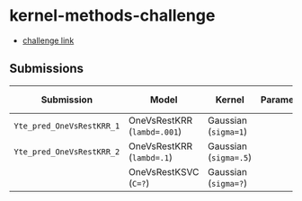 # kernel-methods-challenge

- [challenge link](https://www.kaggle.com/c/mva-mash-kernel-methods-2021-2022)

## Submissions

| Submission            | Model                   | Kernel                | Parameters | Public score |
| --------------------- | ----------------------- | --------------------- | ---------- |:------------:|
| `Yte_pred_OneVsRestKRR_1` | OneVsRestKRR (`lambd=.001`) | Gaussian (`sigma=1`)  |            |   0.23300    |
| `Yte_pred_OneVsRestKRR_2` | OneVsRestKRR (`lambd=.1`)   | Gaussian (`sigma=.5`) |            |   0.11500    |
|                       | OneVsRestKSVC (`C=?`)       | Gaussian (`sigma=?`)  |            |              |
